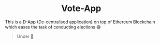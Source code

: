 <h1 align="center">Vote-App</h1>

This is a D-App (De-centralised application) on top of Ethereum Blockchain which eases the task of conducting elections :smile:

> Under :construction:
